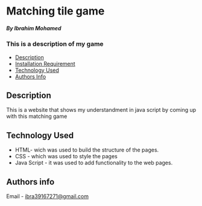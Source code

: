 # Matching tile game

##### By Ibrahim Mohamed
### This is a description of my game


+ [Description](#description)
+ [Installation Requirement](#Installation)
+ [Technology Used](#technology-used)
+ [Authors Info](#author-Info)


## Description
<p>This is a website that shows my understandment in java script by coming up with this matching
game<p>

## Technology Used
* HTML- wich was used to build the structure of the pages.
* CSS - which was used to style the pages
* Java Script - it was used to add functionality to the web pages.
## Authors info
Email - ibra39167271@gmail.com
